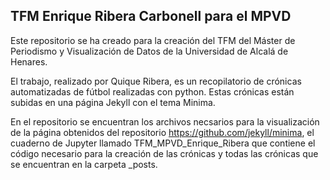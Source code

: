 ## TFM Enrique Ribera Carbonell para el MPVD

Este repositorio se ha creado para la creación del TFM del Máster de Periodismo y Visualización de Datos de la Universidad de Alcalá de Henares.

El trabajo, realizado por Quique Ribera, es un recopilatorio de crónicas automatizadas de fútbol realizadas con python. Estas crónicas están subidas en una página Jekyll con el tema Minima.

En el repositorio se encuentran los archivos necsarios para la visualización de la página obtenidos del repositorio https://github.com/jekyll/minima, el cuaderno de Jupyter llamado TFM_MPVD_Enrique_Ribera que contiene el código necesario para la creación de las crónicas y todas las crónicas que se encuentran en la carpeta _posts.
